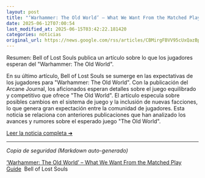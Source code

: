 ```yaml
---
layout: post
title: "‘Warhammer: The Old World’ – What We Want From the Matched Play Guide - Bell of Lost Souls"
date: 2025-06-12T07:00:54
last_modified_at: 2025-06-15T03:42:22.181420
categories: noticias
original_url: https://news.google.com/rss/articles/CBMirgFBVV95cUxQazBpal9GWkxTeTh3ZzFYSThvR0laZmlYT1NERFFBRkR4VWhYWFJQVF82SFBxZV81V0NnVHplYnNwaEZiWXRPenRjUXNmbG9tTVdlb2dtdHF2aVFVcndZcExMS2Z2b2ZPZm1DZzBDbTdmZ3FHY3ZCaDFHMWloODh6U1dVMTZvS1FQaS1ObG16RjVnRThTbGYxYzlXNE1wR3F0aGd1ZWlJSTJ1cG03akE?oc=5
---
```


Resumen: Bell of Lost Souls publica un artículo sobre lo que los jugadores esperan del "Warhammer: The Old World".

En su último artículo, Bell of Lost Souls se sumerge en las expectativas de los jugadores para "Warhammer: The Old World". Con la publicación del Arcane Journal, los aficionados esperan detalles sobre el juego equilibrado y competitivo que ofrece "The Old World". El artículo especula sobre posibles cambios en el sistema de juego y la inclusión de nuevas facciones, lo que genera gran expectación entre la comunidad de jugadores. Esta noticia se relaciona con anteriores publicaciones que han analizado los avances y rumores sobre el esperado juego "The Old World".

[Leer la noticia completa ➜](https://news.google.com/rss/articles/CBMirgFBVV95cUxQazBpal9GWkxTeTh3ZzFYSThvR0laZmlYT1NERFFBRkR4VWhYWFJQVF82SFBxZV81V0NnVHplYnNwaEZiWXRPenRjUXNmbG9tTVdlb2dtdHF2aVFVcndZcExMS2Z2b2ZPZm1DZzBDbTdmZ3FHY3ZCaDFHMWloODh6U1dVMTZvS1FQaS1ObG16RjVnRThTbGYxYzlXNE1wR3F0aGd1ZWlJSTJ1cG03akE?oc=5)

---
*Copia de seguridad (Markdown auto-generado)*

[‘Warhammer: The Old World’ – What We Want From the Matched Play Guide](https://news.google.com/rss/articles/CBMirgFBVV95cUxQazBpal9GWkxTeTh3ZzFYSThvR0laZmlYT1NERFFBRkR4VWhYWFJQVF82SFBxZV81V0NnVHplYnNwaEZiWXRPenRjUXNmbG9tTVdlb2dtdHF2aVFVcndZcExMS2Z2b2ZPZm1DZzBDbTdmZ3FHY3ZCaDFHMWloODh6U1dVMTZvS1FQaS1ObG16RjVnRThTbGYxYzlXNE1wR3F0aGd1ZWlJSTJ1cG03akE?oc=5)  Bell of Lost Souls
